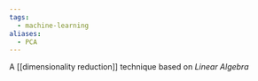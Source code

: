 ```yaml
---
tags:
  - machine-learning
aliases:
  - PCA
---
```

A [[dimensionality reduction]] technique based on *Linear Algebra*